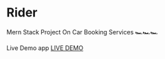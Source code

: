 # Rider
Mern Stack Project On Car Booking Services 🏎️🏎️🏎️

Live Demo app <a href="https://github.com/karthikeyaguruju/NxtRider">LIVE DEMO</a> 

